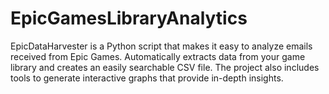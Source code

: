 # EpicGamesLibraryAnalytics
EpicDataHarvester is a Python script that makes it easy to analyze emails received from Epic Games. Automatically extracts data from your game library and creates an easily searchable CSV file. The project also includes tools to generate interactive graphs that provide in-depth insights.
